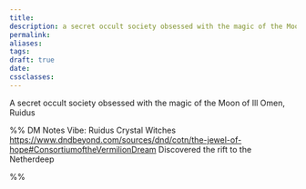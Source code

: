 ```yaml
---
title: 
description: a secret occult society obsessed with the magic of the Moon of Ill Omen, Ruidus
permalink: 
aliases: 
tags: 
draft: true
date: 
cssclasses:
---
```

A secret occult society obsessed with the magic of the Moon of Ill Omen, Ruidus

%% DM Notes
Vibe: Ruidus Crystal Witches
https://www.dndbeyond.com/sources/dnd/cotn/the-jewel-of-hope#ConsortiumoftheVermilionDream
Discovered the rift to the Netherdeep


%%